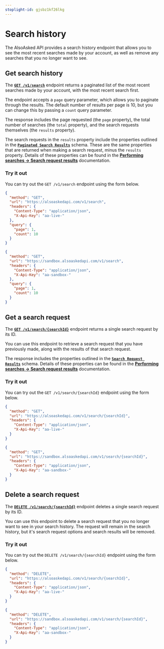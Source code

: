 ```yaml
---
stoplight-id: gjsbz1kf26lkg
---
```


# Search history

The AlsoAsked API provides a search history endpoint that allows you to see the most recent searches made by your account, as well as remove any searches that you no longer want to see.

## Get search history

The [**`GET /v1/search`**](/docs/also-asked/dbb7cfb7f037d-list-searches) endpoint returns a paginated list of the most recent searches made by your account, with the most recent search first.

The endpoint accepts a `page` query parameter, which allows you to paginate through the results. The default number of results per page is 10, but you can change this by passing a `count` query parameter.

The response includes the page requested (the `page` property), the total number of searches (the `total` property), and the search requests themselves (the `results` property).

The search requests in the `results` property include the properties outlined in the [**`Paginated Search Results`**](/docs/also-asked/6934661b082ae-paginated-search-results) schema. These are the same properties that are returned when making a search request, minus the `results` property. Details of these properties can be found in the [**Performing searches -> Search request results**](/docs/also-asked/fdmxb8iq84kmn-performing-searches#search-request-results) documentation.

### Try it out

You can try out the `GET /v1/search` endpoint using the form below.

<!--
type: tab
title: Live
-->

```json http
{
  "method": "GET",
  "url": "https://alsoaskedapi.com/v1/search",
  "headers": {
    "Content-Type": "application/json",
    "X-Api-Key": "aa-live-"
  },
  "query": {
    "page": 1,
    "count": 10
  }
}
```

<!--
type: tab
title: Sandbox
-->

```json http
{
  "method": "GET",
  "url": "https://sandbox.alsoaskedapi.com/v1/search",
  "headers": {
    "Content-Type": "application/json",
    "X-Api-Key": "aa-sandbox-"
  },
  "query": {
    "page": 1,
    "count": 10
  }
}
```

<!-- type: tab-end -->

## Get a search request

The [**`GET /v1/search/{searchId}`**](/docs/also-asked/723bb74f8c8f3-get-search) endpoint returns a single search request by its ID.

You can use this endpoint to retrieve a search request that you have previously made, along with the results of that search request.

The response includes the properties outlined in the [**`Search Request Results`**](/docs/also-asked/f019600cf755a-search-request-results) schema. Details of these properties can be found in the [**Performing searches -> Search request results**](/docs/also-asked/fdmxb8iq84kmn-performing-searches#search-request-results) documentation.

### Try it out

You can try out the `GET /v1/search/{searchId}` endpoint using the form below.

<!--
type: tab
title: Live
-->

```json http
{
  "method": "GET",
  "url": "https://alsoaskedapi.com/v1/search/{searchId}",
  "headers": {
    "Content-Type": "application/json",
    "X-Api-Key": "aa-live-"
  }
}
```

<!--
type: tab
title: Sandbox
-->

```json http
{
  "method": "GET",
  "url": "https://sandbox.alsoaskedapi.com/v1/search/{searchId}",
  "headers": {
    "Content-Type": "application/json",
    "X-Api-Key": "aa-sandbox-"
  }
}
```

<!-- type: tab-end -->

## Delete a search request

The [**`DELETE /v1/search/{searchId}`**](/docs/also-asked/d9ca28e424d9a-delete-search) endpoint deletes a single search request by its ID.

You can use this endpoint to delete a search request that you no longer want to see in your search history. The request will remain in the search history, but it's search request options and search results will be removed.

### Try it out

You can try out the `DELETE /v1/search/{searchId}` endpoint using the form below.


<!--
type: tab
title: Live
-->

```json http
{
  "method": "DELETE",
  "url": "https://alsoaskedapi.com/v1/search/{searchId}",
  "headers": {
    "Content-Type": "application/json",
    "X-Api-Key": "aa-live-"
  }
}
```

<!--
type: tab
title: Sandbox
-->

```json http
{
  "method": "DELETE",
  "url": "https://sandbox.alsoaskedapi.com/v1/search/{searchId}",
  "headers": {
    "Content-Type": "application/json",
    "X-Api-Key": "aa-sandbox-"
  }
}
```

<!-- type: tab-end -->
